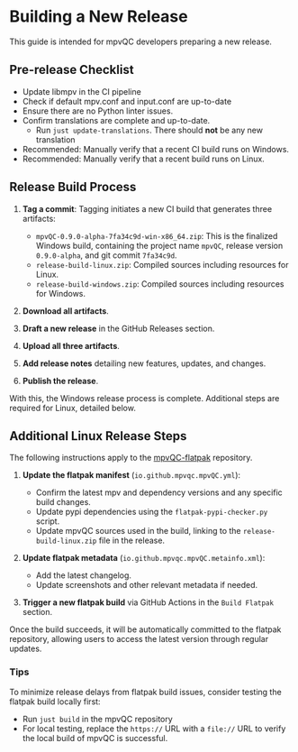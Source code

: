# Building a New Release

This guide is intended for mpvQC developers preparing a new release.

## Pre-release Checklist

- Update libmpv in the CI pipeline
- Check if default mpv.conf and input.conf are up-to-date
- Ensure there are no Python linter issues.
- Confirm translations are complete and up-to-date.
  - Run `just update-translations`. There should **not** be any new translation
- Recommended: Manually verify that a recent CI build runs on Windows.
- Recommended: Manually verify that a recent build runs on Linux.

## Release Build Process

1. **Tag a commit**: Tagging initiates a new CI build that generates three artifacts:

   - `mpvQC-0.9.0-alpha-7fa34c9d-win-x86_64.zip`: This is the finalized Windows build, containing the project name
     `mpvQC`, release version `0.9.0-alpha`, and git commit `7fa34c9d`.
   - `release-build-linux.zip`: Compiled sources including resources for Linux.
   - `release-build-windows.zip`: Compiled sources including resources for Windows.

2. **Download all artifacts**.

3. **Draft a new release** in the GitHub Releases section.

4. **Upload all three artifacts**.

5. **Add release notes** detailing new features, updates, and changes.

6. **Publish the release**.

With this, the Windows release process is complete. Additional steps are required for Linux, detailed below.

## Additional Linux Release Steps

The following instructions apply to the [mpvQC-flatpak](https://github.com/mpvqc/mpvQC-flatpak) repository.

1. **Update the flatpak manifest** (`io.github.mpvqc.mpvQC.yml`):

   - Confirm the latest mpv and dependency versions and any specific build changes.
   - Update pypi dependencies using the `flatpak-pypi-checker.py` script.
   - Update mpvQC sources used in the build, linking to the `release-build-linux.zip` file in the release.

2. **Update flatpak metadata** (`io.github.mpvqc.mpvQC.metainfo.xml`):

   - Add the latest changelog.
   - Update screenshots and other relevant metadata if needed.

3. **Trigger a new flatpak build** via GitHub Actions in the `Build Flatpak` section.

Once the build succeeds, it will be automatically committed to the flatpak repository, allowing users to access the
latest version through regular updates.

### Tips

To minimize release delays from flatpak build issues, consider testing the flatpak build locally first:

- Run `just build` in the mpvQC repository
- For local testing, replace the `https://` URL with a `file://` URL to verify the local build of mpvQC is
  successful.

